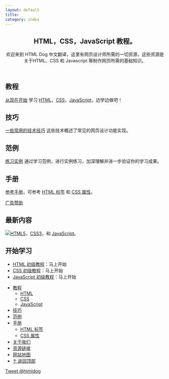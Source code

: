 ```yaml
---
layout: default
title: 
category: index
---
```

<article>
<header>
  <div id="flowerbreak" class="flowernum2 flowerextra"></div>
  <h1>HTML，CSS，JavaScript 教程。</h1>
  <p>欢迎来到 HTML Dog 中文翻译，这里有网页设计师所需的一切资源，这些资源是关于HTML、CSS 和 Javascript 等制作网页所需的基础知识。</p>  
<aside id="flower_primary" class="flower">
      <div id="bsap_1294690" class="bsarocks bsap_42de178ce2c5601e0c8eebfd00a854ae"></div>
</aside>
</header>
<section id="main_content">
<h2 id="c1">教程</h2>
<p><a href="guides/">从现在开始</a> 学习 <a href="{{site.baseurl}}guides/html/">HTML</a>，<a href="{{site.baseurl}}guides/css/">CSS</a>，<a href="{{site.baseurl}}guides/javascript/">JavaScript</a>，边学边做吧！</p>
<h2>技巧</h2>
<p><a href="{{site.baseurl}}techniques/">一些常用的技术技巧</a> 这些技术概述了常见的网页设计功能实现。</p>
<h2>范例</h2>
<p><a href="{{site.baseurl}}examples/">练习实例</a> 通过学习范例，进行实例练习，加深理解并进一步验证你的学习成果。</p>
<h2>手册</h2>
<p><a href="{{site.baseurl}}reference/">参考手册</a>，可参考 <a href="reference/htmltags/">HTML 标签</a> 和 <a href="reference/cssproperties/">CSS 属性</a>。</p>
<aside id="flowers">
  <div class="flower">
    <div id="bsap_1294762" class="bsarocks bsap_42de178ce2c5601e0c8eebfd00a854ae"></div>
  </div>
  <div class="blossom">
    <div id="bsap_1294763" class="bsarocks bsap_42de178ce2c5601e0c8eebfd00a854ae"></div>
    <div id="bsap_1294764" class="bsarocks bsap_42de178ce2c5601e0c8eebfd00a854ae"></div>
  </div>
  <p><a href="{{site.baseurl}}/advertise/">广告赞助</a></p>
</aside>
</section>
<section class="feature"><div class="feat2">
  <!--<aside class="featfeat">
    <h2>Give a dog a link</h2>
      <p>Find the site useful? <a href="linkto/">Link to it</a> and we&#8217;ll be your friend forever.</p>
  </aside>-->
  <h2>最新内容</h2>
  <p><img src="{{site.baseurl}}images/html5_2.gif"><a href="{{site.baseurl}}guides/html/">HTML5</a>，<a href="{{site.baseurl}}guides/css/">CSS3</a>，和 <a href="{{site.baseurl}}guides/javascript/">JavaScript</a>。</p>
</div></section>
<footer id="related">
  <h2>开始学习</h2>
  <ul>
      <li><a href="{{site.baseurl}}guides/html/beginner/">HTML 初级教程</a>：马上开始</li>
    <li><a href="{{site.baseurl}}guides/css/beginner/">CSS 初级教程</a>：马上开始</li>
    <li><a href="{{site.baseurl}}guides/javascript/">JavaScript 初级教程</a>：马上开始</li>
  </ul>
</footer>
</article>
<nav id="main_nav">
<ul>
<li id="li_tut"><a href="{{site.baseurl}}guides/" >教程</a>
<ul>
<li><a href="{{site.baseurl}}guides/html/">HTML</a></li>
<li><a href="{{site.baseurl}}guides/css/">CSS</a></li>
<li><a href="{{site.baseurl}}guides/javascript/">JavaScript</a></li>
</ul>
</li>
<li id="li_tech"><a href="{{site.baseurl}}techniques/">技巧</a></li>

<li id="li_eg"><a href="{{site.baseurl}}examples/">范例</a></li>

<li id="li_ref"><a href="{{site.baseurl}}reference/" >手册</a>
<ul>
<li><a href="{{site.baseurl}}reference/htmltags/">HTML 标签</a></li>
<li><a href="{{site.baseurl}}reference/cssproperties/">CSS 属性</a></li>      
</ul>
</li>
<li class="subli superli"><a href="{{site.baseurl}}about/">关于我们</a></li>
<li class="subli"><a href="{{site.baseurl}}linkto/">资源链接</a></li>
<li id="li_smap" class="subli"><a href="{{site.baseurl}}sitemap/">网站地图</a></li>

<li id="access_top"><a href="#">&#8593; 返回顶部</a></li>    
</ul>
<p id="tweet"><a href="https://twitter.com/htmldog">Tweet @htmldog</a></p>
</nav>